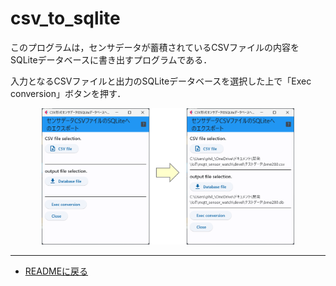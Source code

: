 # csv_to_sqlite

このプログラムは，センサデータが蓄積されているCSVファイルの内容をSQLiteデータベースに書き出すプログラムである．

入力となるCSVファイルと出力のSQLiteデータベースを選択した上で「Exec conversion」ボタンを押す．


<div style="text-align: center;">
<img src="images/csv_to_sqlite_top.png" width="80%">
</div>

***
- [READMEに戻る](README.md)


